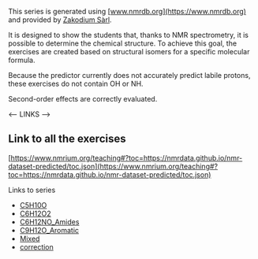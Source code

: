 This series is generated using [www.nmrdb.org](https://www.nmrdb.org) and provided by [Zakodium Sàrl](https://www.zakodium.com).

It is designed to show the students that, thanks to NMR spectrometry, it is possible to determine the chemical structure.
To achieve this goal, the exercises are created based on structural isomers for a specific molecular formula.

Because the predictor currently does not accurately predict labile protons, these exercises do not contain OH or NH.

Second-order effects are correctly evaluated.

<-- LINKS -->

## Link to all the exercises

[https://www.nmrium.org/teaching#?toc=https://nmrdata.github.io/nmr-dataset-predicted/toc.json](https://www.nmrium.org/teaching#?toc=https://nmrdata.github.io/nmr-dataset-predicted/toc.json)

Links to series

- [C5H10O](https://www.nmrium.org/teaching#?toc=https://nmrdata.github.io/nmr-dataset-predicted/toc_02_C5H10O.json)
- [C6H12O2](https://www.nmrium.org/teaching#?toc=https://nmrdata.github.io/nmr-dataset-predicted/toc_03_C6H12O2.json)
- [C6H12NO_Amides](https://www.nmrium.org/teaching#?toc=https://nmrdata.github.io/nmr-dataset-predicted/toc_04_C6H12NO_Amides.json)
- [C9H12O_Aromatic](https://www.nmrium.org/teaching#?toc=https://nmrdata.github.io/nmr-dataset-predicted/toc_05_C9H12O_Aromatic.json)
- [Mixed](https://www.nmrium.org/teaching#?toc=https://nmrdata.github.io/nmr-dataset-predicted/toc_09_Mixed.json)
- [correction](https://www.nmrium.org/teaching#?toc=https://nmrdata.github.io/nmr-dataset-predicted/toc_correction.json)

